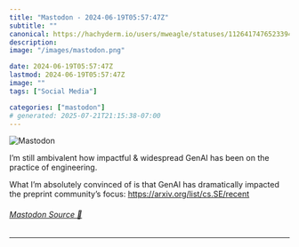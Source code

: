 ```yaml
---
title: "Mastodon - 2024-06-19T05:57:47Z"
subtitle: ""
canonical: https://hachyderm.io/users/mweagle/statuses/112641747652339490
description:
image: "/images/mastodon.png"

date: 2024-06-19T05:57:47Z
lastmod: 2024-06-19T05:57:47Z
image: ""
tags: ["Social Media"]

categories: ["mastodon"]
# generated: 2025-07-21T21:15:38-07:00
---
```

![Mastodon](/images/mastodon.png)

<p>I’m still ambivalent how impactful &amp; widespread GenAI has been on the practice of engineering. </p><p>What I’m absolutely convinced of is that GenAI has dramatically impacted the preprint community’s focus: <a href="https://arxiv.org/list/cs.SE/recent" target="_blank" rel="nofollow noopener noreferrer" translate="no"><span class="invisible">https://</span><span class="">arxiv.org/list/cs.SE/recent</span><span class="invisible"></span></a></p>


###### [Mastodon Source 🐘](https://hachyderm.io/@mweagle/112641747652339490)

___
